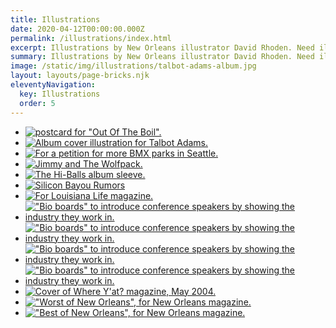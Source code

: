 ```yaml
---
title: Illustrations
date: 2020-04-12T00:00:00.000Z
permalink: /illustrations/index.html
excerpt: Illustrations by New Orleans illustrator David Rhoden. Need illustration in New Orleans? Get in touch.
summary: Illustrations by New Orleans illustrator David Rhoden. Need illustration in New Orleans? Get in touch.
image: /static/img/illustrations/talbot-adams-album.jpg
layout: layouts/page-bricks.njk
eleventyNavigation:
  key: Illustrations
  order: 5
---
```


- [![postcard for "Out Of The Boil".](/static/img/illustrations/out-of-the-boil-card-jun-25-2024.jpg?nf_resize=smartcrop&w=260&h=260)](/static/img/illustrations/out-of-the-boil-card-jun-25-2024.jpg)
- [![Album cover illustration for Talbot Adams.](/static/img/illustrations/talbot-adams-album.jpg?nf_resize=smartcrop&w=260&h=260)](/static/img/illustrations/talbot-adams-album.jpg)
- [![For a petition for more BMX parks in Seattle.](/static/img/illustrations/harbo.jpg?nf_resize=smartcrop&w=260&h=260)](/static/img/illustrations/harbo.jpg)
- [![Jimmy and The Wolfpack.](/static/img/illustrations/jandtwp-illustration-only.png)](/static/img/illustrations/jandtwp-illustration-only.png)
- [![The Hi-Balls album sleeve.](/static/img/illustrations/hi-balls-love-music.jpg?nf_resize=smartcrop&w=260&h=260)](/static/img/illustrations/hi-balls-love-music.jpg)
- [![Silicon Bayou Rumors](/static/img/illustrations/silicon-bayou-rumors.png?nf_resize=smartcrop&w=260&h=260)](/static/img/illustrations/silicon-bayou-rumors.png)
- [![For _Louisiana Life_ magazine.](/static/img/illustrations/cars.jpg?nf_resize=smartcrop&w=260&h=260)](/static/img/illustrations/cars.jpg)
- [!["Bio boards" to introduce conference speakers by showing the industry they work in.](/static/img/illustrations/narayandas.jpg?nf_resize=smartcrop&w=260&h=260)](/static/img/illustrations/narayandas.jpg)
- [!["Bio boards" to introduce conference speakers by showing the industry they work in.](/static/img/illustrations/wwf.jpg?nf_resize=smartcrop&w=260&h=260)](/static/img/illustrations/wwf.jpg)
- [!["Bio boards" to introduce conference speakers by showing the industry they work in.](/static/img/illustrations/espn.gif?nf_resize=smartcrop&w=260&h=260)](/static/img/illustrations/espn.gif)
- [!["Bio boards" to introduce conference speakers by showing the industry they work in.](/static/img/illustrations/gillette.gif?nf_resize=smartcrop&w=260&h=260)](/static/img/illustrations/gillette.gif)
- [![Cover of Where Y'at? magazine, May 2004.](/static/img/illustrations/whereyat-cover-may-2004.jpg?nf_resize=smartcrop&w=260&h=260)](/static/img/illustrations/whereyat-cover-may-2004.jpg)
- [!["Worst of New Orleans", for _New Orleans_ magazine.](/static/img/illustrations/baggy-pants-final.jpg?nf_resize=smartcrop&w=260&h=260)](/static/img/illustrations/baggy-pants-final.jpg)
- [!["Best of New Orleans", for _New Orleans_ magazine.](/static/img/illustrations/st-lou-final.jpg?nf_resize=smartcrop&w=260&h=260)](/static/img/illustrations/st-lou-final.jpg)
